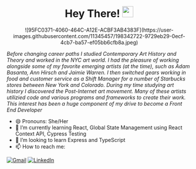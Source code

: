 <h1 align="center"> Hey There! <img src="https://media.giphy.com/media/hvRJCLFzcasrR4ia7z/giphy.gif" height="30em" width="30em"/></h1>

<p align="center">
![95FC0371-4060-464C-A12E-ACBF3AB4383F](https://user-images.githubusercontent.com/11345457/198342722-9729eb29-0ecf-4cb7-ba57-ef05bb6cfb8a.jpeg) 

*Before changing career paths I studied Contemporary Art History and Theory and worked in the NYC art world. I had the pleasure of working alongside some of my favorite emerging artists (at the time), such as Adam Basanta, Ann Hirsch and Jaimie Warren. I then switched gears working in food and customer service as a Shift Manager for a number of Starbucks stores between New York and Colorado. During my time studying art history I discovered the Post-Internet art movement. Many of these artists utilizied code and various programs and frameworks to create their work. This interest has been a huge component of my drive to become a Front End Developer*

- 😄 Pronouns: She/Her
- 🌱 I’m currently learning React, Global State Management using React Context API, Cypress Testing
- 🤔 I’m looking to learn Express and TypeScript
- 📫 How to reach me: 
<p>
<a href="mailto:dsweeny1@gmail.com"><img src="https://img.shields.io/badge/Gmail-D14836?style=for-the-badge&logo=gmail&logoColor=white" alt="Gmail"></a>
<a href="https://www.linkedin.com/in/danielle-sweeny-75b50b84/"><img src="https://img.shields.io/badge/LinkedIn-0077B5?style=for-the-badge&logo=linkedin&logoColor=white" alt="LinkedIn"></a>
</p>
